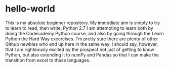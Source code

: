 # hello-world
This is my absolute beginner repository. My immediate aim is simply to try to learn to read, then write, Python 2.7
I am attempting to learn both by doing the Codecademy Python course, and also by going through the Learn Python the Hard Way excercises. I'm pretty sure there are plenty of other Github newbies who end up here in the same way. I should say, however, that I am righteously excited by the prospect not just of getting to know Python, but also extending it to numPy and Pandas so that I can make the transition from excel to these languages. 
